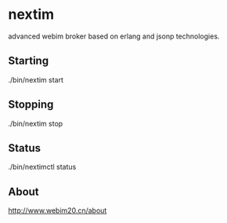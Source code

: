 nextim
======

advanced webim broker based on erlang and jsonp technologies.

Starting
--------

./bin/nextim start


Stopping
--------

./bin/nextim stop


Status
--------
./bin/nextimctl status


About
--------
http://www.webim20.cn/about

